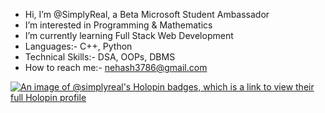 - Hi, I’m @SimplyReal, a Beta Microsoft Student Ambassador
- I’m interested in Programming & Mathematics 
- I’m currently learning Full Stack Web Development
- Languages:- C++, Python
- Technical Skills:- DSA, OOPs, DBMS
- How to reach me:- nehash3786@gmail.com

<!---
SimplyReal/SimplyReal is a ✨ special ✨ repository because its `README.md` (this file) appears on your GitHub profile.
You can click the Preview link to take a look at your changes.
--->

[![An image of @simplyreal's Holopin badges, which is a link to view their full Holopin profile](https://holopin.me/simplyreal)](https://holopin.io/@simplyreal)
<div style='display:flex; align-items:center; gap: 10px;' align='center'><a href="https://gssoc.girlscript.tech/leaderboard">
